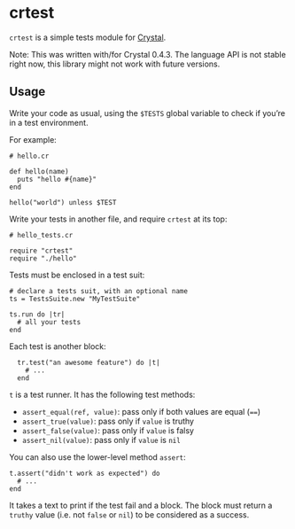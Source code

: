 # crtest

`crtest` is a simple tests module for [Crystal][].

[Crystal]: http://crystal-lang.org/

Note: This was written with/for Crystal 0.4.3. The language API is not stable
right now, this library might not work with future versions.

## Usage

Write your code as usual, using the `$TESTS` global variable to check if you’re
in a test environment.

For example:

```crystal
# hello.cr

def hello(name)
  puts "hello #{name}"
end

hello("world") unless $TEST
```

Write your tests in another file, and require `crtest` at its top:

```crystal
# hello_tests.cr

require "crtest"
require "./hello"
```

Tests must be enclosed in a test suit:

```crystal
# declare a tests suit, with an optional name
ts = TestsSuite.new "MyTestSuite"

ts.run do |tr|
  # all your tests
end
```

Each test is another block:

```crystal
  tr.test("an awesome feature") do |t|
    # ...
  end
```

`t` is a test runner. It has the following test methods:

* `assert_equal(ref, value)`: pass only if both values are equal (`==`)
* `assert_true(value)`: pass only if `value` is truthy
* `assert_false(value)`: pass only if `value` is falsy
* `assert_nil(value)`: pass only if `value` is `nil`

You can also use the lower-level method `assert`:

```crystal
t.assert("didn't work as expected") do
  # ...
end
```

It takes a text to print if the test fail and a block. The block must return a
`truthy` value (i.e. not `false` or `nil`) to be considered as a success.
